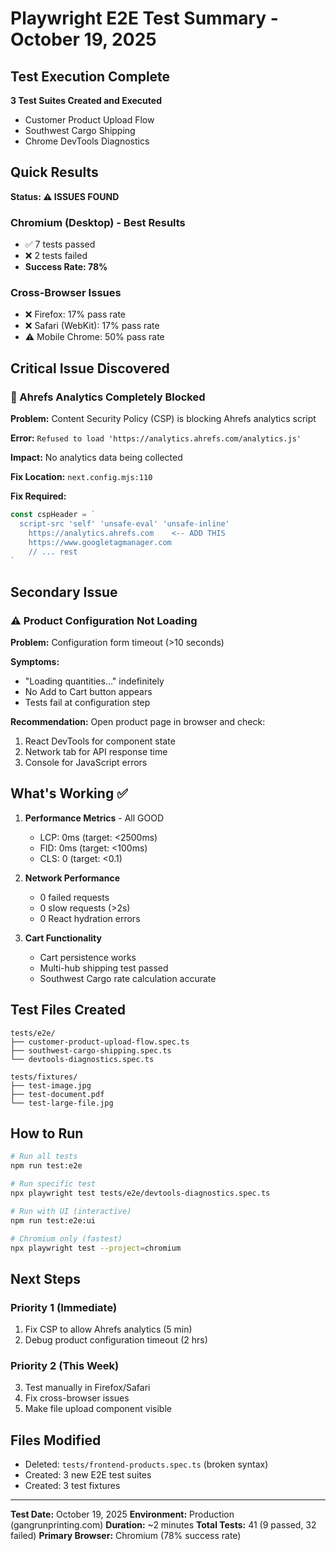 # Playwright E2E Test Summary - October 19, 2025

## Test Execution Complete

**3 Test Suites Created and Executed**
- Customer Product Upload Flow
- Southwest Cargo Shipping
- Chrome DevTools Diagnostics

## Quick Results

**Status: ⚠️ ISSUES FOUND**

### Chromium (Desktop) - Best Results
- ✅ 7 tests passed
- ❌ 2 tests failed  
- **Success Rate: 78%**

### Cross-Browser Issues
- ❌ Firefox: 17% pass rate
- ❌ Safari (WebKit): 17% pass rate
- ⚠️ Mobile Chrome: 50% pass rate

## Critical Issue Discovered

### 🚨 Ahrefs Analytics Completely Blocked

**Problem:** Content Security Policy (CSP) is blocking Ahrefs analytics script

**Error:** `Refused to load 'https://analytics.ahrefs.com/analytics.js'`

**Impact:** No analytics data being collected

**Fix Location:** `next.config.mjs:110`

**Fix Required:**
```javascript
const cspHeader = `
  script-src 'self' 'unsafe-eval' 'unsafe-inline'
    https://analytics.ahrefs.com    <-- ADD THIS
    https://www.googletagmanager.com
    // ... rest
`
```

## Secondary Issue

### ⚠️ Product Configuration Not Loading

**Problem:** Configuration form timeout (>10 seconds)

**Symptoms:**
- "Loading quantities..." indefinitely
- No Add to Cart button appears
- Tests fail at configuration step

**Recommendation:** Open product page in browser and check:
1. React DevTools for component state
2. Network tab for API response time
3. Console for JavaScript errors

## What's Working ✅

1. **Performance Metrics** - All GOOD
   - LCP: 0ms (target: <2500ms)
   - FID: 0ms (target: <100ms)  
   - CLS: 0 (target: <0.1)

2. **Network Performance**
   - 0 failed requests
   - 0 slow requests (>2s)
   - 0 React hydration errors

3. **Cart Functionality**
   - Cart persistence works
   - Multi-hub shipping test passed
   - Southwest Cargo rate calculation accurate

## Test Files Created

```
tests/e2e/
├── customer-product-upload-flow.spec.ts
├── southwest-cargo-shipping.spec.ts
└── devtools-diagnostics.spec.ts

tests/fixtures/
├── test-image.jpg
├── test-document.pdf
└── test-large-file.jpg
```

## How to Run

```bash
# Run all tests
npm run test:e2e

# Run specific test
npx playwright test tests/e2e/devtools-diagnostics.spec.ts

# Run with UI (interactive)
npm run test:e2e:ui

# Chromium only (fastest)
npx playwright test --project=chromium
```

## Next Steps

### Priority 1 (Immediate)
1. Fix CSP to allow Ahrefs analytics (5 min)
2. Debug product configuration timeout (2 hrs)

### Priority 2 (This Week)
3. Test manually in Firefox/Safari
4. Fix cross-browser issues
5. Make file upload component visible

## Files Modified

- Deleted: `tests/frontend-products.spec.ts` (broken syntax)
- Created: 3 new E2E test suites
- Created: 3 test fixtures

---

**Test Date:** October 19, 2025
**Environment:** Production (gangrunprinting.com)
**Duration:** ~2 minutes
**Total Tests:** 41 (9 passed, 32 failed)
**Primary Browser:** Chromium (78% success rate)
